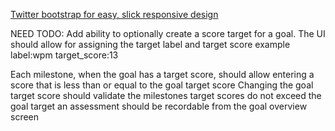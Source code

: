 [Twitter bootstrap for easy, slick responsive design](http://twitter.github.com/bootstrap)

NEED TODO:
Add ability to optionally create a score target for a goal. The UI should allow for assigning the target label and target score
example
  label:wpm
  target_score:13

Each milestone, when the goal has a target score, should allow entering a score that is less than or equal to the goal target score
Changing the goal target score should validate the milestones target scores do not exceed the goal target 
an assessment should be recordable from the goal overview screen


